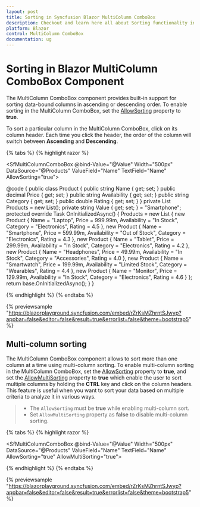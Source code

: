 ```yaml
---
layout: post
title: Sorting in Syncfusion Blazor MultiColumn ComboBox
description: Checkout and learn here all about Sorting functionality in Syncfusion Blazor MultiColumn ComboBox component and much more.
platform: Blazor
control: MultiColumn ComboBox
documentation: ug
---
```


# Sorting in Blazor MultiColumn ComboBox Component

The MultiColumn ComboBox component provides built-in support for sorting data-bound columns in ascending or descending order. To enable sorting in the MultiColumn ComboBox, set the [AllowSorting](https://help.syncfusion.com/cr/blazor/Syncfusion.Blazor.Grids.SfGrid-1.html#Syncfusion_Blazor_Grids_SfGrid_1_AllowSorting) property to **true**.

To sort a particular column in the MultiColumn ComboBox, click on its column header. Each time you click the header, the order of the column will switch between **Ascending** and **Descending**.

{% tabs %}
{% highlight razor %}

<SfMultiColumnComboBox @bind-Value="@Value" Width="500px" DataSource="@Products" ValueField="Name" TextField="Name" AllowSorting="true">
    <MultiColumnComboboxColumns>
        <MultiColumnComboboxColumn Field="Name"></MultiColumnComboboxColumn>
        <MultiColumnComboboxColumn Field="Price"></MultiColumnComboboxColumn>
        <MultiColumnComboboxColumn Field="Availability"></MultiColumnComboboxColumn>
    </MultiColumnComboboxColumns>
</SfMultiColumnComboBox>

@code {
    public class Product
    {
        public string Name { get; set; }
        public decimal Price { get; set; }
        public string Availability { get; set; }
        public string Category { get; set; }
        public double Rating { get; set; }
    }
    private List<Product> Products = new List<Product>();
    private string Value { get; set; } = "Smartphone";
    protected override Task OnInitializedAsync()
    {
        Products = new List<Product>
        {
            new Product { Name = "Laptop", Price = 999.99m, Availability = "In Stock", Category = "Electronics", Rating = 4.5 },
            new Product { Name = "Smartphone", Price = 599.99m, Availability = "Out of Stock", Category = "Electronics", Rating = 4.3 },
            new Product { Name = "Tablet", Price = 299.99m, Availability = "In Stock", Category = "Electronics", Rating = 4.2 },
            new Product { Name = "Headphones", Price = 49.99m, Availability = "In Stock", Category = "Accessories", Rating = 4.0 },
            new Product { Name = "Smartwatch", Price = 199.99m, Availability = "Limited Stock", Category = "Wearables", Rating = 4.4 },
            new Product { Name = "Monitor", Price = 129.99m, Availability = "In Stock", Category = "Electronics", Rating = 4.6 }
        };
        return base.OnInitializedAsync();
    }
}

{% endhighlight %}
{% endtabs %}

{% previewsample "https://blazorplayground.syncfusion.com/embed/rZrKsMZhrntSJwyp?appbar=false&editor=false&result=true&errorlist=false&theme=bootstrap5" %}

## Multi-column sorting

The MultiColumn ComboBox component allows to sort more than one column at a time using multi-column sorting. To enable multi-column sorting in the MultiColumn ComboBox, set the [AllowSorting](https://help.syncfusion.com/cr/blazor/Syncfusion.Blazor.Grids.SfGrid-1.html#Syncfusion_Blazor_Grids_SfGrid_1_AllowSorting) property to **true**, and set the [AllowMultiSorting](https://help.syncfusion.com/cr/blazor/Syncfusion.Blazor.Grids.SfGrid-1.html#Syncfusion_Blazor_Grids_SfGrid_1_AllowMultiSorting) property to **true** which enable the user to sort multiple columns by holding the **CTRL** key and click on the column headers. This feature is useful when you want to sort your data based on multiple criteria to analyze it in various ways.

> * The `AllowSorting` must be **true** while enabling multi-column sort.
> * Set `AllowMultiSorting` property as **false** to disable multi-column sorting.

{% tabs %}
{% highlight razor %}

<SfMultiColumnComboBox @bind-Value="@Value" Width="500px" DataSource="@Products" ValueField="Name" TextField="Name" AllowSorting="true" AllowMultiSorting="true">
    <MultiColumnComboboxColumns>
        <MultiColumnComboboxColumn Field="Name"></MultiColumnComboboxColumn>
        <MultiColumnComboboxColumn Field="Price"></MultiColumnComboboxColumn>
        <MultiColumnComboboxColumn Field="Availability"></MultiColumnComboboxColumn>
    </MultiColumnComboboxColumns>
</SfMultiColumnComboBox>

{% endhighlight %}
{% endtabs %}

{% previewsample "https://blazorplayground.syncfusion.com/embed/rZrKsMZhrntSJwyp?appbar=false&editor=false&result=true&errorlist=false&theme=bootstrap5" %}